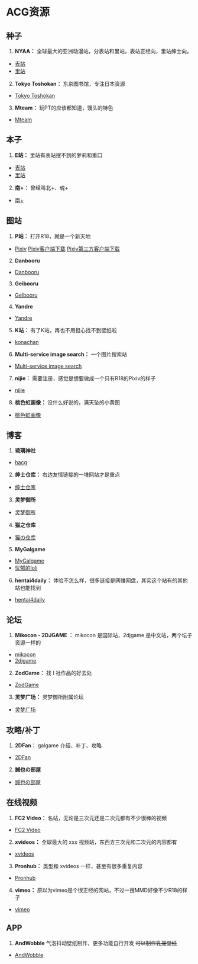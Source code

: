 # ACG资源  
## 种子  
1. **NYAA：** 全球最大的亚洲动漫站，分表站和里站，表站正经向，里站绅士向。  
- [表站](https://nyaa.si/)  
- [里站](https://sukebei.nyaa.si/)  
2. **Tokyo Toshokan：** 东京图书馆，专注日本资源  
- [Tokyo Toshokan](https://www.tokyotosho.info/)  
3. **Mteam：** 玩PT的应该都知道，馒头的特色  
- [Mteam](https://pt.m-team.cc/)  
## 本子  
1. **E站：** 里站有表站搜不到的萝莉和重口  
- [表站](https://e-hentai.org/)  
- [里站](https://exhentai.org/)  
2. **南+：** 曾经叫北+、魂+  
- [南+](https://www.south-plus.net/)  
## 图站  
1. **P站：** 打开R18，就是一个新天地  
- [Pixiv](https://www.pixiv.net/)  [Pixiv客户端下载](https://github.com/feizhaidontlikekuaileshui/airplane_shoot_boom/raw/master/apk_files/pixiv_v5.0.167.apk)  [Pixiv第三方客户端下载](https://github.com/feizhaidontlikekuaileshui/airplane_shoot_boom/raw/master/apk_files/PixEz_v1.2.0%20X.apk)  
2. **Danbooru**  
- [Danbooru](https://danbooru.donmai.us/)  
3. **Geibooru**  
- [Gelbooru](https://gelbooru.com/)  
4. **Yandre**  
- [Yandre](https://yande.re/)  
5. **K站：** 有了K站，再也不用担心找不到壁纸啦  
- [konachan](http://konachan.com/)  
6. **Multi-service image search：** 一个图片搜索站  
- [Multi-service image search](http://iqdb.org/)  
7. **nijie：** 需要注册，感觉是想要做成一个只有R18的Pixiv的样子  
- [nijie](http://nijie.info/)  
8. **桃色虹画像：** 没什么好说的，满天坠的小黄图  
- [桃色虹画像](http://momoniji.com/)  
## 博客  
1. **琉璃神社**  
- [hacg](https://www.hacg.me/)  
2. **绅士仓库：** 右边友情链接的一堆网站才是重点  
- [绅士仓库](https://cangku.moe/)  
3. **灵梦御所**  
- [灵梦御所](https://blog.reimu.net/)  
4. **猫之仓库**  
- [猫の仓库](https://www.catacg.net/)  
5. **MyGalgame**  
- [MyGalgame](https://beats0.github.io/www.mygalgame.com/)  
- [忧郁的loli](https://www.mmgal.com/)  
6. **hentai4daily：** 体验不怎么样，很多链接是网赚网盘，其实这个站有的其他站也能找到  
- [hentai4daily](http://hentai4daily.com/)  
## 论坛  
1. **Mikocon - 2DJGAME ：** mikocon 是国际站，2djgame 是中文站，两个坛子资源一样的  
- [mikocon](http://bbs.mikocon.com/forum.php)  
- [2djgame](https://bbs4.2djgame.net/home/forum.php)  
2. **ZodGame：** 找 I 社作品的好去处  
- [ZodGame](https://www.zodgame.xyz/)  
3. **灵梦广场：** 灵梦御所附属论坛  
- [灵梦广场](https://acg.is/)  
## 攻略/补丁  
1. **2DFan：** galgame 介绍、补丁、攻略  
- [2DFan](https://www.2dfan.com/)  
2. **誠也の部屋**  
- [誠也の部屋](http://seiya-saiga.com/)  
## 在线视频  
1. **FC2 Video：** 名站，无论是三次元还是二次元都有不少很棒的视频  
- [FC2 Video](https://video.fc2.com/)  
2. **xvideos：** 全球最大的 xxx 视频站，东西方三次元和二次元的内容都有  
- [xvideos](http://www.xvideos.com/)  
3. **Pronhub：** 类型和 xvideos 一样，甚至有很多重复内容  
- [Pronhub](https://www.pornhub.com/)  
4. **vimeo：** 原以为vimeo是个很正经的网站，不过一搜MMD好像不少R18的样子  
- [vimeo](https://vimeo.com/)  
## APP  
1. **AndWobble** 气泡抖动壁纸制作，更多功能自行开发 ~~可以制作乳摇壁纸~~  
- [AndWobble](https://github.com/feizhaidontlikekuaileshui/airplane_shoot_boom/raw/master/apk_files/AndWobble_v2.8.13.apk)  
